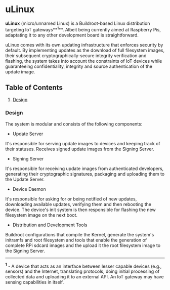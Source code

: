 # uLinux

**uLinux** (micro/unnamed Linux) is a Buildroot-based Linux distribution targeting IoT gateways**<sup>1</sup>**. Albeit being currently aimed at Raspberry Pis, adaptating it to any other development board is straightforward.

uLinux comes with its own updating infrastructure that enforces security by default. By implementing updates as the download of full filesystem images, their subsequent cryptographically-secure integrity verification and flashing, the system takes into account the constraints of IoT devices while guaranteeing confidentiality, integrity and source authentication of the update image.

## Table of Contents
1. [Design](#design)

### Design

The system is modular and consists of the following components:

- Update Server

It's responsible for serving update images to devices and keeping track of their statuses. Receives signed update images from the Signing Server. 

- Signing Server

It's responsible for receiving update images from authenticated developers, generating their cryptographic signatures, packaging and uploading them to the Update Server.

- Device Daemon

It's responsible for asking for or being notified of new updates, downloading available updates, verifying them and then rebooting the device. The device's init system is then responsible for flashing the new filesystem image on the next boot.

- Distribution and Development Tools

Buildroot configurations that compile the Kernel, generate the system's initramfs and root filesystem and tools that enable the generation of complete RPi sdcard images and the upload it the root filesystem image to the Signing Server.

----
**<sup>1</sup>** - A device that acts as an interface between lesser capable devices (e.g., sensors) and the Internet, translating protocols, doing initial processing of collected data and uploading it to an external API. An IoT gateway may have sensing capabilities in itself.
